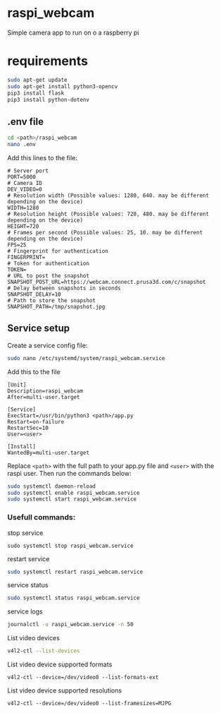# raspi_webcam
Simple camera app to run on o a raspberry pi

# requirements

```bash
sudo apt-get update
sudo apt-get install python3-opencv
pip3 install flask
pip3 install python-dotenv
```

## .env file

```bash
cd <path>/raspi_webcam
nano .env
```
Add this lines to the file:
```
# Server port
PORT=5000
# Camera ID
DEV_VIDEO=0
# Resolution width (Possible values: 1280, 640. may be different depending on the device)
WIDTH=1280
# Resolution height (Possible values: 720, 480. may be different depending on the device)
HEIGHT=720
# Frames per second (Possible values: 25, 10. may be different depending on the device)
FPS=25
# Fingerprint for authentication 
FINGERPRINT=
# Token for authentication
TOKEN=
# URL to post the snapshot
SNAPSHOT_POST_URL=https://webcam.connect.prusa3d.com/c/snapshot
# Delay between snapshots in seconds
SNAPSHOT_DELAY=10
# Path to store the snapshot
SNAPSHOT_PATH=/tmp/snapshot.jpg
```

## Service setup
Create a service config file:
```bash
sudo nano /etc/systemd/system/raspi_webcam.service
```

Add this to the file
```
[Unit]
Description=raspi_webcam     
After=multi-user.target

[Service]
ExecStart=/usr/bin/python3 <path>/app.py
Restart=on-failure
RestartSec=10
User=<user>

[Install]
WantedBy=multi-user.target
```
Replace `<path>` with the full path to your app.py file and `<user>` with the raspi user. Then run the commands below:

```bash
sudo systemctl daemon-reload
sudo systemctl enable raspi_webcam.service
sudo systemctl start raspi_webcam.service
```

### Usefull commands:

stop service
```
sudo systemctl stop raspi_webcam.service
```

restart service
```bash
sudo systemctl restart raspi_webcam.service
```

service status  
```bash
sudo systemctl status raspi_webcam.service
```

service logs  
```bash
journalctl -u raspi_webcam.service -n 50
```

List video devices
```bash
v4l2-ctl --list-devices
```

List video device supported formats
```
v4l2-ctl --device=/dev/video0 --list-formats-ext
```

List video device supported resolutions
```
v4l2-ctl --device=/dev/video0 --list-framesizes=MJPG
```
